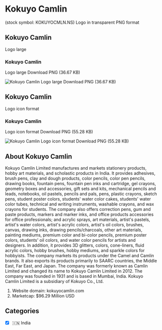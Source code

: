 # Kokuyo Camlin
 (stock symbol: KOKUYOCMLN.NS) Logo in transparent PNG format

## Kokuyo Camlin
 Logo large

### Kokuyo Camlin
 Logo large Download PNG (36.67 KB)

![Kokuyo Camlin
 Logo large Download PNG (36.67 KB)](/img/orig/KOKUYOCMLN.NS_BIG-a8b32293.png)

## Kokuyo Camlin
 Logo icon format

### Kokuyo Camlin
 Logo icon format Download PNG (55.28 KB)

![Kokuyo Camlin
 Logo icon format Download PNG (55.28 KB)](/img/orig/KOKUYOCMLN.NS-3c7587ee.png)

## About Kokuyo Camlin


Kokuyo Camlin Limited manufactures and markets stationery products, hobby art materials, and scholastic products in India. It provides adhesives, brush pens, clay and dough products, color pencils, color pen pencils, drawing books, fountain pens, fountain pen inks and cartridge, gel crayons, geometry boxes and accessories, gift sets and kits, mechanical pencils and leads, notebooks, oil pastels, pencils and pals, pens, plastic crayons, sketch pens, student poster colors, students' water color cakes, students' water color tubes, technical and writing instruments, washable crayons, and wax crayons for students. The company also offers correction pens, gum and paste products, markers and marker inks, and office products accessories for office professionals; and acrylic sprays, art materials, artist's pastels, artist's water colors, artist's acrylic colors, artist's oil colors, brushes, canvas, drawing inks, drawing pencils/charcoals, other art materials, painting mediums, premium color and bi-color pencils, premium poster colors, students' oil colors, and water color pencils for artists and designers. In addition, it provides 3D glitters, colors, cone-liners, fluid acrylic colors, hobby brushes, hobby mediums, and sparkle colors for hobbyists. The company markets its products under the Camel and Camlin brands. It also exports its products primarily to SAARC countries, the Middle East, Far East, and Japan. The company was formerly known as Camlin Limited and changed its name to Kokuyo Camlin Limited in 2012. The company was founded in 1931 and is based in Mumbai, India. Kokuyo Camlin Limited is a subsidiary of Kokuyo Co., Ltd.

1. Website domain: kokuyocamlin.com
2. Marketcap: $96.29 Million USD


## Categories
- [x] 🇮🇳 India
